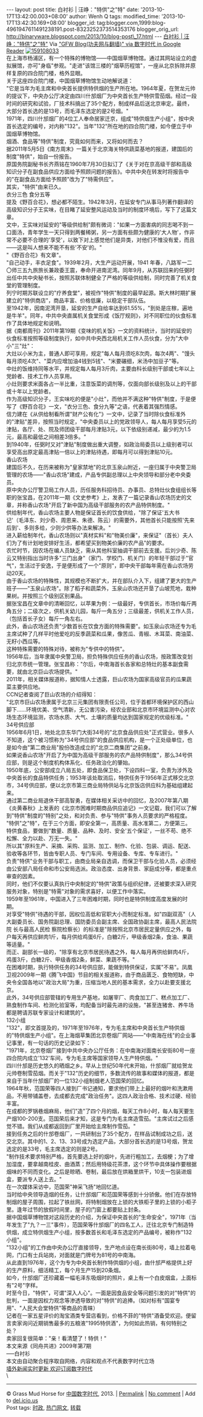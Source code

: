 --- layout: post title: 白衬衫 | 汪峥："特供"之"特" date:
'2013-10-17T13:42:00.003+08:00' author: Wenh Q tags: modified\_time:
'2013-10-17T13:42:30.169+08:00' blogger\_id:
tag:blogger.com,1999:blog-4961947611491238191.post-8323252373514353176
blogger\_orig\_url:
http://binaryware.blogspot.com/2013/10/blog-post\_17.html ---
[白衬衫 |
汪峥："特供"之"特"](http://feedproxy.google.com/~r/chinagfwblog/~3/0xazVR4mTFI/)
Via ["GFW Blog(功夫网与翻墙)" via 数字时代 in Google
Reader](https://www.blogger.com/blogger.g?blogID=4961947611491238191&pli=1)
[![159108033](http://chinadigitaltimes.net/chinese/files/2013/10/159108033.jpg)](http://chinadigitaltimes.net/chinese/files/2013/10/159108033.jpg)\
在上海市杨浦区，有一个特殊的博物馆——中国烟草博物馆。通过其网站设立的虚拟展馆，亦可"身临"参观。"走进"该馆三楼的"烟草历程馆"，一座从北京拆除并原样复原的四合院门楼，格外显眼。\
关于这座四合院门楼，中国烟草博物馆生动地解说道：\
"它是当年为毛主席和中央首长提供特供烟的生产所在地。1964年夏，在贺龙元帅的提议下，中央办公厅决定由四川什邡烟厂为中央首长生产特供雪茄烟。经过一段时间的研究和试验，厂技术科搞出了35个配方，制成样品后送北京审定。最终，大部分首长选的是13号，而毛泽东选定的是2号烟。"\
1971年，四川什邡烟厂的4位工人奉命居家迁京，组成"特供烟生产小组"，按中央首长选定的编号，对内称"132"。当年"132"所在地的四合院门楼，如今便立于中国烟草博物馆。\
烟酒、食品等"特供"制度，究竟如何而来，又将如何而去？\
据2011年5月5日《南方周末》一篇关于北京海关特供蔬菜基地的报道，建国后的制度"特供"，始自一份报告。\
原国务院副秘书长齐燕铭在1960年7月30日拟订了《关于对在京高级干部和高级知识分子在副食品供应方面给予照顾问题的报告》。中共中央在转发时将报告中的"在副食品方面给予照顾"改为了"特需供应"。\
其实，"特供"由来已久。\
衣分三色 食分五等\
提及《野百合花》，想必都不陌生。1942年3月，在延安专门从事马列著作翻译的高级知识分子王实味，在目睹了延安整风运动及当时的制度环境后，写下了这篇文章。\
文中，王实味对延安的"等级供给制"颇有微词："如果一方面害病的同志喝不到一口面汤，青年学生一天只得到两餐稀粥，另一方面有些颇为健康的'大人物'，作非常不必要不合理的'享受'，以致下对上感觉他们是异类，对他们不惟没有爱，而且——这是叫人想来不能不有些'不安'的。"\
"《野百合花》有文章"。\
"自己动手，丰衣足食"。1939年2月，大生产运动开展，1941
年春，八路军一二〇师三五九旅旅长兼政委王震，奉命开进南泥湾。同年9月，从苏联回来的任弼时出任中共中央秘书长，按照苏联体制健全了严格的等级供给制，同时完善了机关食堂的管理制度。\
列宁时期苏联设立的"疗养食堂"，被视作"特供"制度的最早起源。斯大林时期扩展建立的"特供商店"，商品丰富、价格低廉，以稳定干部队伍。\
至1942年，因南泥湾开垦，延安的生产自给率达到61.55%，"到处是庄稼，遍地是牛羊"。同年，中共中央直属机关食堂形成《饭厅规则》，对不同职位的伙食标准作了具体地规定和说明。\
据《南都周刊》2011年第19期《变味的机关饭》一文的资料统计，当时的延安的伙食标准按照等级制度执行，如中共中央西北局机关工作人员伙食，分为"大中小"三"灶"：\
大灶以小米为主，普通人即可享用，规定"每人每月须吃8次肉，每次4两"、"馒头每月须吃4次"、"菜内应增加油4钱到5钱"、"米要碾细，米汤中加豆子"等。\
中灶的饭维持同等水平，并规定每人每月3斤肉，主要由科长级别干部或七年以上党龄者、技术工作人员享用。\
小灶则要求米面各占一半比重，注意饭菜的调剂等，仅面向部长级别及以上的干部或十年以上党龄者。\
作为高级知识分子，王实味吃的便是"小灶"，而他并不满这种"特供"制度，于是便写了《野百合花》一文，"衣分三色、食分九等"之语，代表着其强烈情感。\
信力建在《从供给制看所谓"财产公有化"》一文中，记录了当时除伙食标准外的"津贴"差异，按照当时规定，"中央委员以上的党政领导人，每人每月享受5元的津贴，各厅、处、院及师团级干部每月津贴3元，以下依级别递减，最少的为1.5元，最高和最低之间相差3倍多。"\
到1940年，任弼时又对"津贴"制度做出重大调整，如政治局委员以上级别者可以享受高出原定最高津贴一倍以上的津贴待遇，即每月可以得到津贴10元。\
香山农场\
建国后不久，在历来被称为"皇家禁地"的北京玉泉山附近，一座归属于中央警卫局管理的农场——"香山农场"建成，产品专供副总理以上中央领导和部分老中央委员。\
原中央办公厅警卫局工作人员，历任服务科招待员、办事员、总特灶伙食组组长等职的张宝昌，在2011年一期《文史参考》上，发表了一篇记录香山农场历史的文章，并称香山农场"开启了新中国为高级干部服务的农产品特供制度。"\
供给制年代，香山农场主要人物是保证首长的饮食供给，"除了保证'五大书记'（毛泽东、刘少奇、周恩来、朱德、陈云）的需要外，其他首长只能按照'先来后到'、多则多给，少则少供等办法来解决。"\
进入薪给制年代，香山农场则以"真材实料"和"物美价廉"，来保证"（首长）夫人们为了有计划地安排好生活，都希望买到物美价廉的农产品"的要求。\
农忙时节，因农场在编人员缺乏，需从其他科室抽调干部前去支援。后刘少奇、陈云又特别指出当时许多"三门出身"（家门、学校门、机关门）的年轻干部过于"官气"，生活过于安逸，于是便形成了一个"原则"，即中央干部每年需在香山农场劳动20天。\
由于香山农场的特殊性，其规模也不断扩大，并在部队介入下，组建了更大的生产班子——"玉泉山农场"。除了稻子和蔬菜外，玉泉山农场还开垦了山坡荒地，栽种果树。并按照三个级别区别果品。\
据张宝昌在文章中的清晰回忆，以苹果为例：一级最好，专供首长，市场价每斤两角五分；二级次之，供机关幼儿园，每斤一角五分；三级最差，供机关工作人员，（包括首长子女）每斤一角左右。\
此外，香山农场还负责"少数首长在饮食方面的特殊需要"。如玉泉山农场还专为毛主席试种了几样平时他爱吃的反季蔬菜和瓜果，像苦瓜、青椒、木耳菜、南油菜、无籽小西瓜等。\
这种特殊需要的特殊对待，被称为"专供中的特供"。\
1956年后，当年隶属中央警卫局，担负特殊供应任务的香山农场，按政策改变划归北京市统一管理。张宝昌称："尔后，中南海首长各家和总特灶的基本副食需要，就由北京巨山农场提供。"\
2011年，相关媒体报道称，据知情人士透露，巨山农场为国家高级官员的瓜果蔬菜主要供应地。\
CCN记者查阅了巨山农场的介绍得知：\
"北京市巨山农场隶属于北京三元集团有限责任公司，位于首都环境保护区的西山脚下……环境优美、空气清新，无公害污染，经农业部和北京市环境监测中心对农场生态环境监测，农场水质、大气、土壤的质量均达到国家规定的优级标准。"\
34号供应部\
1956年6月1日，地处北京东华门大街34号的"北京食品供应处"正式营业。很多人不知道，这个被习惯称为"34号供应部"的食品供应机构，是一个正处级单位，也是如今由"第二商业局"股份改造成立的"北京二商集团"之前身。\
如果说香山农场"开启了为中国为高级干部服务的农产品特供制度"，那么34号供应部，则是这个制度机构体系化、任务政治化的肇始。\
1950年底，公安部成立八局五处，即食品保卫处，下设四科一室，负责为涉外及中央首长的食品特供任务；1953年该处取消后，特供任务于1956年正式移交北京市，34号供应部，便以北京市第三商业局特供站与北京饭店供应科为基础组建起来。\
通过第二商业局退休干部高智勇，在媒体相关采访中的回忆，及2007年第八期《炎黄春秋》上发表的《北京市困难时期商品供应追记》一文记载，我们可以了解到"特供"制度的"特别"之处，和对负责、参与"特供"事务人员要求的严格程度。\
"特供"之"特"，在于三个方面，即安全第一，高质量、高水准第二，方便第三。\
特供食品，要做到"数量、质量、品种、及时、安全'五个保证'，一丝不苟、绝不松懈、全力以赴、万无一失。"\
所以其"原料生产、采摘、采购、监测、加工、制作、化验、包装、调运、配送、验收等各环节，皆由专职人员、专门车间、专用设备、专库、专车进行。"\
负责"特供"业务干部与职工，由商业局亲自选调，而保卫干部与化验人员，必须经由公安部八局任命和市公安局选派。政治态度、出身背景、家庭成分等，都是重点审查的因素。\
同时，他们不仅要认真执行中央制定的"特供"政策与组织纪律，还被要求深入研究服务对象，特别是"特需"对象的需求喜好，以便工作中落实。\
1959年至1961年，中国进入了三年困难时期，同时也是特供制度高度发展的时期。\
对享受"特供"待遇的干部，因权位高低和官职大小而制定标准。如"四副双高"（人
大副委员长、国务院副总理、国防委员会副主席、全国政协副主席，最高人民法院院
长与最高人民检
察院检察长）的标准是"除按照北京市居民定量供应之外，每户每天再供应鲜肉1斤，每月供给鸡蛋6斤，白糖2斤，甲级香烟2条，食油、果蔬等适量。"\
而正、副部长一级的，"除享有北京市居民待遇之外，每人每月再供给鲜肉4斤，鸡蛋3斤，白糖2斤、甲级香烟2条，鲜菜、果蔬不等。"\
在困难时期，执行特供任务的34号供应部，能做到特供保证，实属"不易"。凤凰卫视2009年一期《腾飞中国》节目的相关报道称，由于商品匮乏、食物短缺，中央令全国各地以"政治大局"为重，压缩当地人民的基本需求，全力以赴要支援北京。\
此外，34号供应部管辖的专用生产基地，如屠宰厂、肉食加工厂、糕点加工厂、熟食制作车间、检测化验室等，均配备当时最先进的设施，"甚至连猪舍、养牛场都是聘请苏联专家设计和建筑的"。\
132小组\
"132"，即文首提及的，1971年至1976年，专为毛主席和中央首长生产特供烟的"特供烟生产小组"。在上海烟草集团北京卷烟厂网站——"中南海在线"的企业事记事里，有一句话的历史记录如下：\
"1971年，北京卷烟厂接到中共中央办公厅任务：在中南海对面南长安街80号一座四合院内成立'132'车间，专为毛主席等国家领导人生产特供烟。"\
四川什邡是历史悠久的晒烟之乡。早从上世纪50年代末开始，什邡烟厂就给贺龙元帅卷制雪茄烟。而关于"132"历史的细节，多数流传的故事和媒体的报道，都是来自于当年什邡烟厂的一位132小组制烟老人范国荣的回忆。\
1964年秋，范国荣等四人接到厂书记通知，要求他们带上上最好的烟叶和洗漱用品，不用带铺盖卷，去成都去完成"政治任务"。这四人政治合格、技术过硬、经验丰富。\
在成都的罗锅巷烟麻局，他们"造"了四个月的烟，每天工作8小时，每人每天要生产烟100-200支。范国荣后来才知，这是专门为毛主席造雪茄。"主席试过之后感觉不错。我们从成都返回到厂里开始给主席制作雪茄。"\
接到任务之后的什邡卷烟厂，一共研制出了35个配方，在样品试制成功之后，送交北京。其中的1、2、13、33号成为选定产品，大部分首长选的是13号烟，贺龙选定的是33号，毛主席选定的则是2号。\
"制作技术要求特别严格，首先要选上好的烟叶，先进行粗加工，去烟梗；为了增加湿度，要拿越南桂皮、曲酒蒸；然后用特级花茶漂，这个环节中具体操作要根据烟味的不同而变化。之后是晾晒、卷制，最后放在烘箱里烘干，10支一包装进烟盒，要派专人送上去。"\
在一次媒体采访中，范国荣"神采飞扬"地回忆道。\
当时给中央领导造烟的任务，让什邡烟厂和范国荣等感到十分骄傲。他们在存放特制烟的屋子周围，拉起了铁丝网，将特制烟放在上锁的大铁柜子里的上锁的小柜子里。逢年过节的放假时间里，屋子的门窗上都要贴上封条。\
据中国烟草博物馆对这段历史的介绍，为保证中央首长的"生命安全"，1971年（当年发生了"九？一三"事件），范国荣等什邡烟厂的四名工人，迁往北京专门制造特供烟，成立特供烟生产小组，按多数首长和毛泽东选定的产品编号，被称作"132小组"。\
"132小组"的工作由中央办公厅直接领导，生产地点设在南长街80号，墙上拉着电网，门口有士兵站岗，对面就是门牌号为81号的中南海。\
从此直到1976年，这个为专为中央首长制作特供烟的小组，由什邡严格提供上好的生产原料，细活精工，每个月生产15到20条烟。\
如今，什邡烟厂还珍藏着一幅毛泽东吸烟时的照片，桌上有一个白皮烟盒，上面标有"2号"字样。\
时至今日，"特供"，可谓"深入人心"。一面是因食品安全等问题引发的对"特供"的批判，一面是因权力观念等渗透导致的对"特供"的追捧。（如对标有"国宴专用"、"人民大会堂特供"等商品的青睐）\
记者在一家五星评价的淘宝酒类专营店看到，价格不菲的"特供"酒备受欢迎。便留言卖家询问近期销售最多的五粮液"1995特供酒"，为何如此热销，有何特别之处？\
卖家回复很简单："亲！看清楚了！特供！"\
本文来源《同舟共进》2009年第7期\
—–白衬衫\
本文由自动聚合程序取自网络，内容和观点不代表数字时代立场\
[墙外新闻实时更新 欢迎订阅数字时代](http://eepurl.com/mstlf) \
\

* * * * *

© Grass Mud Horse for
[中国数字时代](http://chinadigitaltimes.net/chinese), 2013. |
[Permalink](http://chinadigitaltimes.net/chinese/2013/10/%E7%99%BD%E8%A1%AC%E8%A1%AB-%E6%B1%AA%E5%B3%A5%EF%BC%9A%E7%89%B9%E4%BE%9B%E4%B9%8B%E7%89%B9/)
| [No
comment](http://chinadigitaltimes.net/chinese/2013/10/%E7%99%BD%E8%A1%AC%E8%A1%AB-%E6%B1%AA%E5%B3%A5%EF%BC%9A%E7%89%B9%E4%BE%9B%E4%B9%8B%E7%89%B9/#comments)
| Add to
[del.icio.us](http://del.icio.us/post?url=http://chinadigitaltimes.net/chinese/2013/10/%E7%99%BD%E8%A1%AC%E8%A1%AB-%E6%B1%AA%E5%B3%A5%EF%BC%9A%E7%89%B9%E4%BE%9B%E4%B9%8B%E7%89%B9/&title=%E7%99%BD%E8%A1%AC%E8%A1%AB%20%7C%20%E6%B1%AA%E5%B3%A5%EF%BC%9A%E2%80%9C%E7%89%B9%E4%BE%9B%E2%80%9D%E4%B9%8B%E2%80%9C%E7%89%B9%E2%80%9D)
\
 Post tags:
[时政](http://chinadigitaltimes.net/chinese/tag/%E6%97%B6%E6%94%BF/?category=10466),
[热门网文](http://chinadigitaltimes.net/chinese/tag/%E7%83%AD%E9%97%A8%E7%BD%91%E6%96%87/?category=10466),
[转载](http://chinadigitaltimes.net/chinese/tag/%E8%BD%AC%E8%BD%BD/?category=10466)
